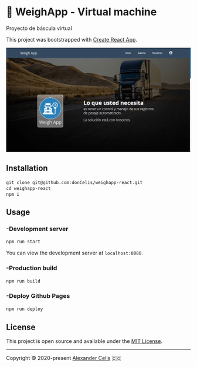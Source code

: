 # 🚜 WeighApp - Virtual machine
 
Proyecto de báscula virtual

This project was bootstrapped with [Create React App](https://github.com/facebook/create-react-app).

![weighApp - virtual machine](design/preview.png "desktop-preview")

## Installation

```
git clone git@github.com:donCelis/weighapp-react.git
cd weighapp-react
npm i
```

## Usage

### -Development server

```bash
npm run start
```

You can view the development server at `localhost:8080`.

### -Production build

```bash
npm run build
```

### -Deploy Github Pages

```bash
npm run deploy
```

## License

This project is open source and available under the [MIT License](LICENSE).
___
 
Copyright © 2020-present [Alexander Celis](https://github.com/donCelis) 🇨🇴